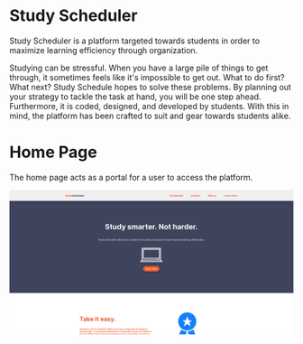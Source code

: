# Study Scheduler
Study Scheduler is a platform targeted towards students in order to maximize learning efficiency through organization. 

Studying can be stressful. When you have a large pile of things to get through, it sometimes feels like it's impossible to get out. What to do first? What next? Study Schedule hopes to solve these problems. By planning out your strategy to tackle the task at hand, you will be one step ahead. Furthermore, it is coded, designed, and developed by students. With this in mind, the platform has been crafted to suit and gear towards students alike.

# Home Page
The home page acts as a portal for a user to access the platform.

![](https://github.com/claby2/study-scheduler/blob/master/images/readme-homepage.PNG)
